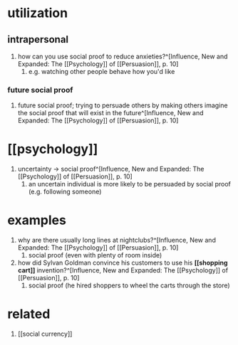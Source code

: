 # utilization
## intrapersonal
1. how can you use social proof to reduce anxieties?^[Influence, New and Expanded: The [[Psychology]] of [[Persuasion]], p. 10]
	1. e.g. watching other people behave how you'd like

### future social proof
1. future social proof; trying to persuade others by making others imagine the social proof that will exist in the future^[Influence, New and Expanded: The [[Psychology]] of [[Persuasion]], p. 10]

# [[psychology]]
1. uncertainty → social proof^[Influence, New and Expanded: The [[Psychology]] of [[Persuasion]], p. 10]
	1. an uncertain individual is more likely to be persuaded by social proof (e.g. following someone)

# examples
1. why are there usually long lines at nightclubs?^[Influence, New and Expanded: The [[Psychology]] of [[Persuasion]], p. 10]
	1. social proof (even with plenty of room inside)
2. how did Sylvan Goldman convince his customers to use his **[[shopping cart]]** invention?^[Influence, New and Expanded: The [[Psychology]] of [[Persuasion]], p. 10]
	1. social proof (he hired shoppers to wheel the carts through the store)

# related
1. [[social currency]]